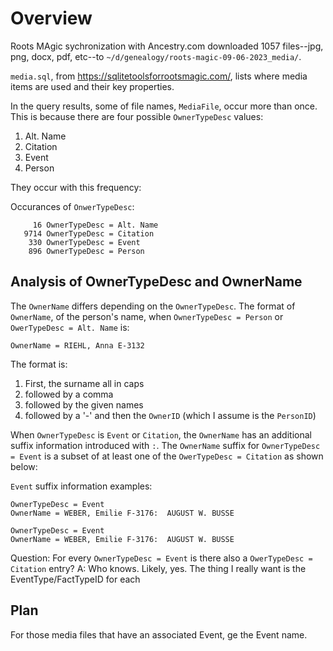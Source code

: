 # Overview

Roots MAgic sychronization with Ancestry.com downloaded 1057 files--jpg, png, docx, pdf, etc--to `~/d/genealogy/roots-magic-09-06-2023_media/`.

`media.sql`, from <https://sqlitetoolsforrootsmagic.com/>, lists where media items are used and their key properties. 

In the query results, some of file names, `MediaFile`, occur more than once. This is because there are four possible `OwnerTypeDesc` values:

1. Alt. Name
2. Citation
3. Event
4. Person

They occur with this frequency:

Occurances of `OnwerTypeDesc`:

```
     16 OwnerTypeDesc = Alt. Name
   9714 OwnerTypeDesc = Citation
    330 OwnerTypeDesc = Event
    896 OwnerTypeDesc = Person
```

## Analysis of OwnerTypeDesc and OwnerName

The `OwnerName` differs depending on the `OwnerTypeDesc`. The format of `OwnerName`, of the person's name, when `OwnerTypeDesc = Person`
or `OwerTypeDesc = Alt. Name` is:

```
OwnerName = RIEHL, Anna E-3132
```

The format is:

1. First, the surname all in caps
2. followed by a comma
3. followed by the given names
4. followed by a '-' and then the `OwnerID` (which I assume is the `PersonID`)

When `OwnerTypeDesc` is `Event` or `Citation`, the `OwnerName` has an additional suffix information introduced with `:`.
The `OwnerName` suffix for `OwnerTypeDesc = Event` is a subset of at least one of the `OwerTypeDesc = Citation` as shown below:

`Event` suffix information examples:

```
OwnerTypeDesc = Event
OwnerName = WEBER, Emilie F-3176:  AUGUST W. BUSSE

OwnerTypeDesc = Event
OwnerName = WEBER, Emilie F-3176:  AUGUST W. BUSSE
```

Question: For every `OwnerTypeDesc = Event` is there also a `OwerTypeDesc = Citation` entry?
A: Who knows. Likely, yes. The thing I really want is the EventType/FactTypeID for each

## Plan

For those media files that have an associated Event, ge the Event name.


